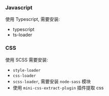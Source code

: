 ### Javascript

使用 Typescript, 需要安装:

* typescript
* ts-loader

### CSS

使用 SCSS 需要安装:
* `style-loader`
* `css-loader`
* `scss-loader`, 需要安装 `node-sass` 模块
* 使用 `mini-css-extract-plugin` 插件提取 css